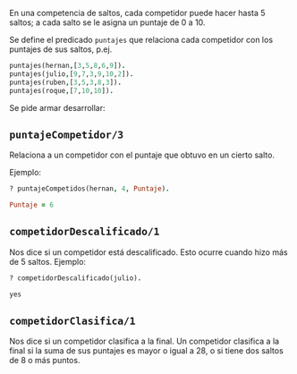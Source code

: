 En una competencia de saltos, cada competidor puede hacer hasta 5 saltos; a cada salto se le asigna un puntaje de 0 a 10.

Se define el predicado `puntajes` que relaciona cada competidor con los puntajes de sus saltos, p.ej.

```prolog
puntajes(hernan,[3,5,8,6,9]).
puntajes(julio,[9,7,3,9,10,2]).
puntajes(ruben,[3,5,3,8,3]).
puntajes(roque,[7,10,10]).
```

Se pide armar desarrollar:

## `puntajeCompetidor/3`

Relaciona a un competidor con el puntaje que obtuvo en un cierto salto.

Ejemplo:

```prolog
? puntajeCompetidos(hernan, 4, Puntaje).

Puntaje = 6
```
## `competidorDescalificado/1`

Nos dice si un competidor está descalificado. Esto ocurre cuando hizo más de 5 saltos.  Ejemplo:

```prolog
? competidorDescalificado(julio).

yes
```

## `competidorClasifica/1`

Nos dice si un competidor clasifica a la final. Un competidor clasifica a la final si la suma de sus puntajes es mayor o igual a 28, o si tiene dos saltos de 8 o más puntos.

